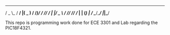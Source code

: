    ___ _____  ___  _  ___  
  / _ \\_   \/ __\/ |( _ ) 
 / /_)/ / /\/ /   | |/ _ \ 
/ ___/\/ /_/ /___ | | (_) |
\/   \____/\____/ |_|\___/ 
                           



This repo is programming work done for ECE 3301 and Lab regarding the PIC18F4321. 